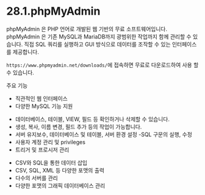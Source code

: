 # 28.1.phpMyAdmin 
phpMyAdmin 은 PHP 언어로 개발된 웹 기반의 무료 소프트웨어입니다. phpMyAdmin 은 기존 MySQL과 MariaDB까지 광범위한 작업까지 함께 관리할 수 있습니다. 직접 SQL 쿼리를 실행하고 GUI 방식으로 데이터를 조작할 수 있는 인터페이스를 제공합니다.  

`https://www.phpmyadmin.net/downloads/`에 접속하면 무료로 다운로드하여 사용 할 수 있습니다. 

주요 기능  

*  직관적인 웹 인터페이스 
*  다양한 MySQL 기능 지원 

- 데이터베이스, 테이블, VIEW, 필드 등 확인하거나 삭제할 수 있습니다. 
- 생성, 복사, 이름 변경, 필드 추가 등의 작업이 가능합니다. 
- 서버 유지보수, 데이터베이스 및 테이블, 서버 환경 설정 
-SQL 구문의 실행, 수정 
- 사용자 계정 관리 및 privileges 
- 트리거 및 프로시저 관리 


*  CSV와 SQL을 통한 데이터 삽입 
*  CSV, SQL, XML 등 다양한 포맷의 출력 
*  다수의 서버를 관리 
*  다양한 포맷의 그래픽 데이터베이스 관리 

